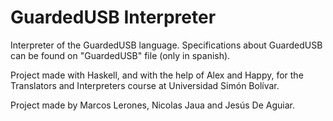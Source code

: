 # GuardedUSB Interpreter

Interpreter of the GuardedUSB language. Specifications about GuardedUSB can be found on "GuardedUSB" file (only in spanish).

Project made with Haskell, and with the help of Alex and Happy, for the Translators and Interpreters course at Universidad Simón Bolívar.

Project made by Marcos Lerones, Nicolas Jaua and Jesús De Aguiar.
